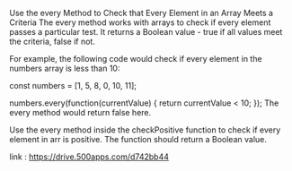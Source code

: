 Use the every Method to Check that Every Element in an Array Meets a Criteria
The every method works with arrays to check if every element passes a particular test. It returns a Boolean value - true if all values meet the criteria, false if not.

For example, the following code would check if every element in the numbers array is less than 10:

const numbers = [1, 5, 8, 0, 10, 11];

numbers.every(function(currentValue) {
  return currentValue < 10;
});
The every method would return false here.

Use the every method inside the checkPositive function to check if every element in arr is positive. The function should return a Boolean value.


link : https://drive.500apps.com/d742bb44